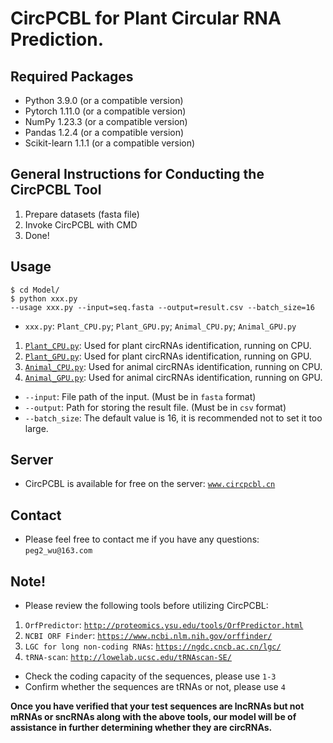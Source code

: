 # CircPCBL for Plant Circular RNA Prediction. 

## Required Packages 

* Python 3.9.0 (or a compatible version) 
* Pytorch 1.11.0 (or a compatible version) 
* NumPy 1.23.3 (or a compatible version) 
* Pandas 1.2.4 (or a compatible version) 
* Scikit-learn 1.1.1 (or a compatible version) 

## General Instructions for Conducting the CircPCBL Tool 

1. Prepare datasets (fasta file) 
2. Invoke CircPCBL with CMD 
3. Done! 

## Usage 
``` 
$ cd Model/ 
$ python xxx.py 
--usage xxx.py --input=seq.fasta --output=result.csv --batch_size=16 
``` 

* `xxx.py`: `Plant_CPU.py`; `Plant_GPU.py`; `Animal_CPU.py`; `Animal_GPU.py` 
1. [`Plant_CPU.py`](./Model/Plant_CPU.py): Used for plant circRNAs identification, running on CPU.  
2. [`Plant_GPU.py`](./Model/Plant_GPU.py): Used for plant circRNAs identification, running on GPU. 
3. [`Animal_CPU.py`](./Model/Animal_CPU.py): Used for animal circRNAs identification, running on CPU. 
4. [`Animal_GPU.py`](./Model/Animal_GPU.py): Used for animal circRNAs identification, running on GPU. 
* `--input`: File path of the input. (Must be in `fasta` format) 
* `--output`: Path for storing the result file. (Must be in `csv` format) 
* `--batch_size`: The default value is 16, it is recommended not to set it too large.

## Server
* CircPCBL is available for free on the server: [`www.circpcbl.cn`](http://circpcbl.cn/#/)

## Contact
* Please feel free to contact me if you have any questions: `peg2_wu@163.com`

## Note!
* Please review the following tools before utilizing CircPCBL:  
1. `OrfPredictor`: [`http://proteomics.ysu.edu/tools/OrfPredictor.html`](http://proteomics.ysu.edu/tools/OrfPredictor.html) 
2. `NCBI ORF Finder`: [`https://www.ncbi.nlm.nih.gov/orffinder/`](https://www.ncbi.nlm.nih.gov/orffinder/)   
3. `LGC for long non-coding RNAs`: [`https://ngdc.cncb.ac.cn/lgc/`](https://ngdc.cncb.ac.cn/lgc/) 
4. `tRNA-scan`: [`http://lowelab.ucsc.edu/tRNAscan-SE/`](http://lowelab.ucsc.edu/tRNAscan-SE/) 

* Check the coding capacity of the sequences, please use `1-3` 
* Confirm whether the sequences are tRNAs or not, please use `4` 

**Once you have verified that your test sequences are lncRNAs but not mRNAs or sncRNAs along with the above tools, our model will be of assistance in further determining whether they are circRNAs.**  